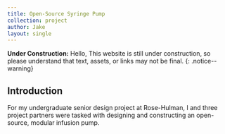 ```yaml
---
title: Open-Source Syringe Pump
collection: project
author: Jake
layout: single
---
```

**Under Construction:** Hello, This website is still under construction, so please understand that text, assets, or links may not be final.
{: .notice--warning}

## Introduction

For my undergraduate senior design project at Rose-Hulman, I and three project partners were tasked with designing and constructing an open-source, modular infusion pump. 
